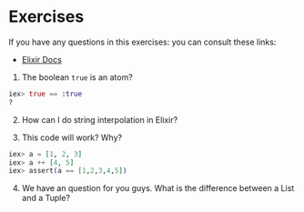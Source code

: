 # Exercises

If you have any questions in this exercises: you can consult these links:

+ [Elixir Docs](https://elixir-lang.org/getting-started/basic-types.html)

01. The boolean `true` is an atom?

```elixir
iex> true == :true
?
```

02. How can I do string interpolation in Elixir?

03. This code will work? Why?

```elixir
iex> a = [1, 2, 3]
iex> a ++ [4, 5]
iex> assert(a == [1,2,3,4,5])
```

04. We have an question for you guys. What is the difference between a List and
a Tuple?


